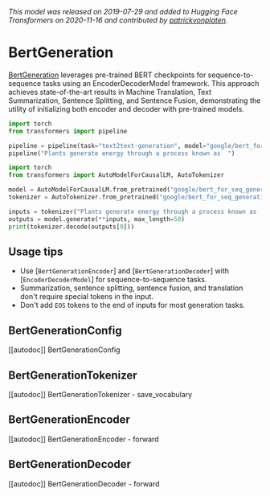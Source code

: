 <!--Copyright 2020 The HuggingFace Team. All rights reserved.

Licensed under the Apache License, Version 2.0 (the "License"); you may not use this file except in compliance with
the License. You may obtain a copy of the License at

http://www.apache.org/licenses/LICENSE-2.0

Unless required by applicable law or agreed to in writing, software distributed under the License is distributed on
an "AS IS" BASIS, WITHOUT WARRANTIES OR CONDITIONS OF ANY KIND, either express or implied. See the License for the
specific language governing permissions and limitations under the License.

⚠️ Note that this file is in Markdown but contain specific syntax for our doc-builder (similar to MDX) that may not be
rendered properly in your Markdown viewer.

-->
*This model was released on 2019-07-29 and added to Hugging Face Transformers on 2020-11-16 and contributed by [patrickvonplaten](https://huggingface.co/patrickvonplaten).*

# BertGeneration

[BertGeneration](https://huggingface.co/papers/1907.12461) leverages pre-trained BERT checkpoints for sequence-to-sequence tasks using an EncoderDecoderModel framework. This approach achieves state-of-the-art results in Machine Translation, Text Summarization, Sentence Splitting, and Sentence Fusion, demonstrating the utility of initializing both encoder and decoder with pre-trained models.

<hfoptions id="usage">
<hfoption id="Pipeline">

```py
import torch
from transformers import pipeline

pipeline = pipeline(task="text2text-generation", model="google/bert_for_seq_generation_L-24_bbc_encoder", dtype="auto")
pipeline("Plants generate energy through a process known as  ")
```

</hfoption>
<hfoption id="AutoModel">

```py
import torch
from transformers import AutoModelForCausalLM, AutoTokenizer

model = AutoModelForCausalLM.from_pretrained("google/bert_for_seq_generation_L-24_bbc_encoder", dtype="auto")
tokenizer = AutoTokenizer.from_pretrained("google/bert_for_seq_generation_L-24_bbc_encoder")

inputs = tokenizer("Plants generate energy through a process known as  ", return_tensors="pt")
outputs = model.generate(**inputs, max_length=50)
print(tokenizer.decode(outputs[0]))
```

</hfoption>
</hfoptions>

## Usage tips

- Use [`BertGenerationEncoder`] and [`BertGenerationDecoder`] with [`EncoderDecoderModel`] for sequence-to-sequence tasks.
- Summarization, sentence splitting, sentence fusion, and translation don't require special tokens in the input.
- Don't add `EOS` tokens to the end of inputs for most generation tasks.

## BertGenerationConfig

[[autodoc]] BertGenerationConfig

## BertGenerationTokenizer

[[autodoc]] BertGenerationTokenizer
    - save_vocabulary

## BertGenerationEncoder

[[autodoc]] BertGenerationEncoder
    - forward

## BertGenerationDecoder

[[autodoc]] BertGenerationDecoder
    - forward
